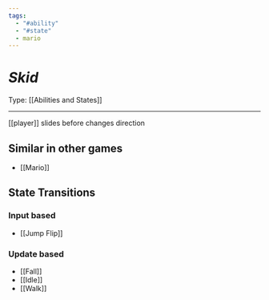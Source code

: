 ```yaml
---
tags:
  - "#ability"
  - "#state"
  - mario
---
```


# _Skid_

Type: [[Abilities and States]]

----


[[player]] slides before changes direction


## Similar in other games

* [[Mario]]


## State Transitions

### Input based

* [[Jump Flip]]


### Update based

* [[Fall]]
* [[Idle]]
* [[Walk]]